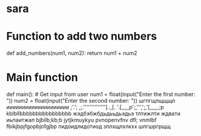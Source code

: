 # sara
# Function to add two numbers
def add_numbers(num1, num2):
    return num1 + num2

# Main function
def main():
    # Get input from user
    num1 = float(input("Enter the first number: "))
    num2 = float(input("Enter the second number: "))
шгпгщпщщщп
ииииииииииииииииииии
;'.';
,;.'''''''''''''']..,[.
'.[,,,,,p';,''',';,'[,,,,,,;p
kblbllbbbbbbbbbbbbbbbb
жэдбэбжбдьдььдьэдьэ
тлтижлти ждвати 
иьпаитжап
bjbilb;kb;b
jytjkmuykyu
pvnopenvfnv dfl; vnmlbf
fbikjbpjfgopbjofgjbp
пидоидлидотиод
зплхщлхлкхх
шпгшргрщщ
